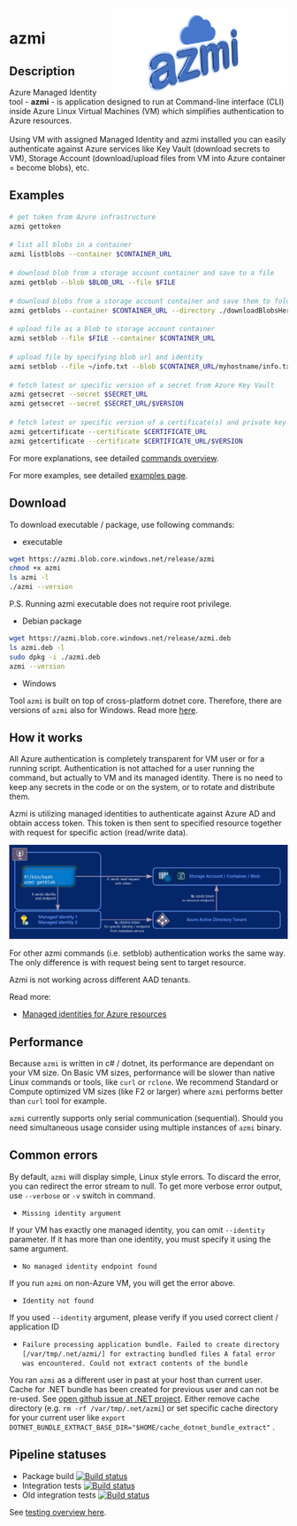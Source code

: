 <img align="right" width="320" height="160" src="img/azmi-logo.png">

# azmi

## Description

Azure Managed Identity tool -  **azmi** - is application designed to run at Command-line interface (CLI) inside Azure Linux Virtual Machines (VM) which simplifies authentication to Azure resources. <br /><br />
Using VM with assigned Managed Identity and azmi installed you can easily authenticate against Azure services like Key Vault (download secrets to VM), Storage Account (download/upload files from VM into Azure container = become blobs), etc.

## Examples

```bash
# get token from Azure infrastructure
azmi gettoken

# list all blobs in a container
azmi listblobs --container $CONTAINER_URL

# download blob from a storage account container and save to a file
azmi getblob --blob $BLOB_URL --file $FILE

# download blobs from a storage account container and save them to folder
azmi getblobs --container $CONTAINER_URL --directory ./downloadBlobsHere

# upload file as a blob to storage account container
azmi setblob --file $FILE --container $CONTAINER_URL

# upload file by specifying blob url and identity
azmi setblob --file ~/info.txt --blob $CONTAINER_URL/myhostname/info.txt --identity 117dc05c-4d12-4ac2-b5f8-5e239dc8bc54

# fetch latest or specific version of a secret from Azure Key Vault
azmi getsecret --secret $SECRET_URL
azmi getsecret --secret $SECRET_URL/$VERSION

# fetch latest or specific version of a certificate(s) and private key bundle from Azure Key Vault
azmi getcertificate --certificate $CERTIFICATE_URL
azmi getcertificate --certificate $CERTIFICATE_URL/$VERSION
```

For more explanations, see detailed [commands overview](./Commands.md).

For more examples, see detailed [examples page](./Examples.md).

## Download

To download executable / package, use following commands:

- executable
```bash
wget https://azmi.blob.core.windows.net/release/azmi
chmod +x azmi
ls azmi -l
./azmi --version
```
P.S. Running azmi executable does not require root privilege.

- Debian package
```bash
wget https://azmi.blob.core.windows.net/release/azmi.deb
ls azmi.deb -l
sudo dpkg -i ./azmi.deb
azmi --version
```

- Windows

Tool `azmi` is built on top of cross-platform dotnet core.
Therefore, there are versions of `azmi` also for Windows.
Read more [here](Windows.md).

## How it works

All Azure authentication is completely transparent for VM user or for a running script.
Authentication is not attached for a user running the command, but actually to VM and its managed identity.
There is no need to keep any secrets in the code or on the system, or to rotate and distribute them.

Azmi is utilizing managed identities to authenticate against Azure AD and obtain access token.
This token is then sent to specified resource together with request for specific action (read/write data).

![azmi - how it works](img/azmi-explanation.png)

For other azmi commands (i.e. setblob) authentication works the same way. The only difference is with request being sent to target resource.

Azmi is not working across different AAD tenants.

Read more:
- [Managed identities for Azure resources](https://docs.microsoft.com/en-us/azure/active-directory/managed-identities-azure-resources/overview)

## Performance

Because `azmi` is written in c# / dotnet, its performance are dependant on your VM size. On Basic VM sizes, performance will be slower than native Linux commands or tools, like `curl` or `rclone`. We recommend Standard or Compute optimized VM sizes (like F2 or larger) where `azmi` performs better than `curl` tool for example.

`azmi` currently supports only serial communication (sequential). Should you need simultaneous usage consider using multiple instances of `azmi` binary.

## Common errors

By default, `azmi` will display simple, Linux style errors. To discard the error, you can redirect the error stream to null.
To get more verbose error output, use `--verbose` or `-v` switch in command.

- `Missing identity argument`

If your VM has exactly one managed identity, you can omit `--identity` parameter. If it has more than one identity, you must specify it using the same argument.

- `No managed identity endpoint found`

If you run `azmi` on non-Azure VM, you will get the error above.

- `Identity not found`

If you used `--identity` argument, please verify if you used correct client / application ID

- `Failure processing application bundle.
Failed to create directory [/var/tmp/.net/azmi/] for extracting bundled files
A fatal error was encountered. Could not extract contents of the bundle`

You ran `azmi` as a different user in past at your host than current user. Cache for .NET bundle has been created for previous user and can not be re-used. See [open github issue at .NET project](https://github.com/dotnet/runtime/issues/3846).
Either remove cache directory (e.g. `rm -rf /var/tmp/.net/azmi`) or set specific cache directory for your current user like `export DOTNET_BUNDLE_EXTRACT_BASE_DIR="$HOME/cache_dotnet_bundle_extract"` .

## Pipeline statuses

- Package build [![Build status](https://skype.visualstudio.com/SCC/_apis/build/status/SE-UP/azmi/build%20-%20azmi)](https://skype.visualstudio.com/SCC/_build/latest?definitionId=8166)
- Integration tests [![Build status](https://dev.azure.com/iiric/azmi/_apis/build/status/azmi-CI)](https://dev.azure.com/iiric/azmi/_build/latest?definitionId=28)
- Old integration tests [![Build status](https://skype.visualstudio.com/SCC/_apis/build/status/SE-UP/azmi/Integration%20-%20azmi)](https://skype.visualstudio.com/SCC/_build/latest?definitionId=8091)

See [testing overview here](./Testing.md).
